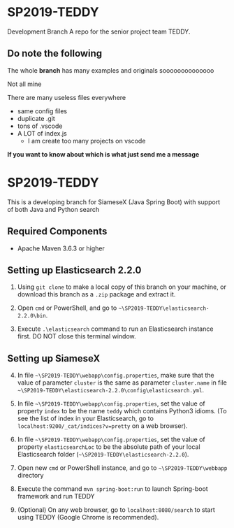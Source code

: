 # SP2019-TEDDY
Development Branch
A repo for the senior project team TEDDY.

## Do note the following
The whole **branch** has many examples and originals soooooooooooooo

Not all mine

There are many useless files everywhere
- same config files
- duplicate .git
- tons of .vscode
- A LOT of index.js 
  - I am create too many projects on vscode

**If you want to know about which is what just send me a message**

# SP2019-TEDDY
This is a developing branch for SiameseX (Java Spring Boot) with support of both Java and Python search

## Required Components
- Apache Maven 3.6.3 or higher

## Setting up Elasticsearch 2.2.0

1. Using `git clone` to make a local copy of this branch on your machine, or download this branch as a `.zip` package and extract it.

2. Open `cmd` or PowerShell, and go to `~\SP2019-TEDDY\elasticsearch-2.2.0\bin`.

3. Execute `.\elasticsearch` command to run an Elasticsearch instance first. DO NOT close this terminal window.

## Setting up SiameseX

4. In file `~\SP2019-TEDDY\webapp\config.properties`, make sure that the value of parameter `cluster` is the same as parameter `cluster.name` in file `~\SP2019-TEDDY\elasticsearch-2.2.0\config\elasticsearch.yml`.

5. In file `~\SP2019-TEDDY\webapp\config.properties`, set the value of property `index` to be the name `teddy` which contains Python3 idioms. (To see the list of index in your Elasticsearch, go to `localhost:9200/_cat/indices?v=pretty` on a web browser).

6. In file `~\SP2019-TEDDY\webapp\config.properties`, set the value of property `elasticsearchLoc` to be the absolute path of your local Elasticsearch folder (`~\SP2019-TEDDY\elasticsearch-2.2.0`).

7. Open new `cmd` or PowerShell instance, and go to `~\SP2019-TEDDY\webbapp` directory

8. Execute the command `mvn spring-boot:run` to launch Spring-boot framework and run TEDDY

9. (Optional) On any web browser, go to `localhost:8080/search` to start using TEDDY (Google Chrome is recommended).
